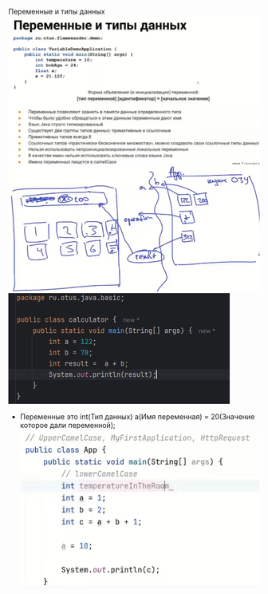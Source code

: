 Переменные и типы данных
![](https://github.com/Extertom/Notebook_my/blob/435b66d5dc06ecfeb06381e1cf22238c8eef1cd6/images/%D0%9F%D0%B5%D1%80%D0%B5%D0%BC%D0%B5%D0%BD%D0%BD%D1%8B%D0%B5%20%D0%B8%20%D1%82%D0%B8%D0%BF%D1%8B%20%D0%B4%D0%B0%D0%BD%D0%BD%D1%8B%D1%85.png)
![](https://github.com/Extertom/Notebook_my/blob/435b66d5dc06ecfeb06381e1cf22238c8eef1cd6/images/%D0%BF%D1%80%D0%B8%D0%BC%D0%B5%D1%80%20%D0%BF%D0%B5%D1%80%D0%B5%D0%BC%D0%B5%D0%BD%D0%BD%D1%8B%D0%B5.png)
![](https://github.com/Extertom/Notebook_my/blob/a51d0d639008ba2b4ebb7c173b2f3076d4ae275e/images/%D0%BF%D1%80%D0%B8%D0%BC%D0%B5%D1%80%20%D0%BF%D0%B5%D1%80%D0%B5%D0%BC%D0%B5%D0%BD%D0%BD%D1%8B%D0%B5%202.png)
- Переменные это int(Тип данных) a(Имя переменная) = 20(Значение которое дали переменной);
![](https://github.com/Extertom/Notebook_my/blob/f221d2aa338fcf06bbe4d37362a17b7a2a316d6c/images/%D0%BF%D0%B5%D1%80%D0%B5%D0%BC%D0%B5%D0%BD%D0%BD%D1%8B%D0%B5%20%D0%BF%D1%80%D0%B8%D0%BC%D0%B5%D1%80%203.png)


